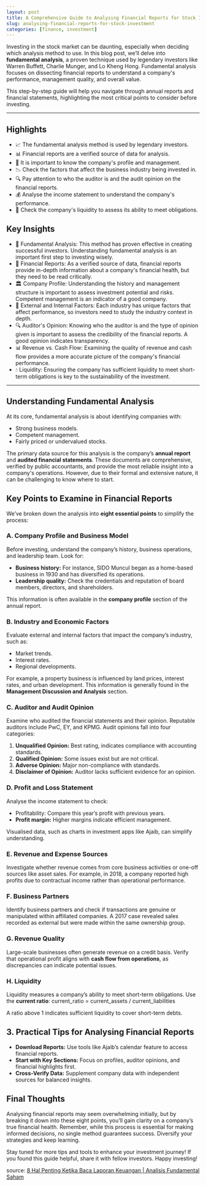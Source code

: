 ```yaml
---
layout: post
title: A Comprehensive Guide to Analysing Financial Reports for Stock Investment
slug: analysing-financial-reports-for-stock-investment
categories: [finance, investment]
---
```


Investing in the stock market can be daunting, especially when deciding which analysis method to use. In this blog post, we’ll delve into **fundamental analysis**, a proven technique used by legendary investors like Warren Buffett, Charlie Munger, and Lo Kheng Hong. Fundamental analysis focuses on dissecting financial reports to understand a company's performance, management quality, and overall value.

This step-by-step guide will help you navigate through annual reports and financial statements, highlighting the most critical points to consider before investing.

---

## Highlights

- 📈 The fundamental analysis method is used by legendary investors.
- 📊 Financial reports are a verified source of data for analysis.
- 🏢 It is important to know the company's profile and management.
- 📉 Check the factors that affect the business industry being invested in.
- 🔍 Pay attention to who the auditor is and the audit opinion on the financial reports.
- 💰 Analyse the income statement to understand the company's performance.
- 📅 Check the company's liquidity to assess its ability to meet obligations.

## Key Insights

- 🌟 Fundamental Analysis: This method has proven effective in creating successful investors. Understanding fundamental analysis is an important first step to investing wisely.
- 📝 Financial Reports: As a verified source of data, financial reports provide in-depth information about a company's financial health, but they need to be read critically.
- 🏛️ Company Profile: Understanding the history and management structure is important to assess investment potential and risks. Competent management is an indicator of a good company.
- 🧩 External and Internal Factors: Each industry has unique factors that affect performance, so investors need to study the industry context in depth.
- 🔍 Auditor's Opinion: Knowing who the auditor is and the type of opinion given is important to assess the credibility of the financial reports. A good opinion indicates transparency.
- 📊 Revenue vs. Cash Flow: Examining the quality of revenue and cash flow provides a more accurate picture of the company's financial performance.
- 💧 Liquidity: Ensuring the company has sufficient liquidity to meet short-term obligations is key to the sustainability of the investment.

---

## **Understanding Fundamental Analysis**

At its core, fundamental analysis is about identifying companies with:

- Strong business models.
- Competent management.
- Fairly priced or undervalued stocks.

The primary data source for this analysis is the company’s **annual report** and **audited financial statements**. These documents are comprehensive, verified by public accountants, and provide the most reliable insight into a company's operations. However, due to their formal and extensive nature, it can be challenging to know where to start.

## **Key Points to Examine in Financial Reports**

We’ve broken down the analysis into **eight essential points** to simplify the process:

### **A. Company Profile and Business Model**

Before investing, understand the company’s history, business operations, and leadership team. Look for:

- **Business history:** For instance, SIDO Muncul began as a home-based business in 1930 and has diversified its operations.
- **Leadership quality:** Check the credentials and reputation of board members, directors, and shareholders.

This information is often available in the **company profile** section of the annual report.

### **B. Industry and Economic Factors**

Evaluate external and internal factors that impact the company’s industry, such as:

- Market trends.
- Interest rates.
- Regional developments.

For example, a property business is influenced by land prices, interest rates, and urban development. This information is generally found in the **Management Discussion and Analysis** section.

### **C. Auditor and Audit Opinion**

Examine who audited the financial statements and their opinion. Reputable auditors include PwC, EY, and KPMG. Audit opinions fall into four categories:

1. **Unqualified Opinion:** Best rating, indicates compliance with accounting standards.
2. **Qualified Opinion:** Some issues exist but are not critical.
3. **Adverse Opinion:** Major non-compliance with standards.
4. **Disclaimer of Opinion:** Auditor lacks sufficient evidence for an opinion.

### **D. Profit and Loss Statement**

Analyse the income statement to check:

- Profitability: Compare this year’s profit with previous years.
- **Profit margin:** Higher margins indicate efficient management.

Visualised data, such as charts in investment apps like Ajaib, can simplify understanding.

### **E. Revenue and Expense Sources**

Investigate whether revenue comes from core business activities or one-off sources like asset sales. For example, in 2018, a company reported high profits due to contractual income rather than operational performance.

### **F. Business Partners**

Identify business partners and check if transactions are genuine or manipulated within affiliated companies. A 2017 case revealed sales recorded as external but were made within the same ownership group.

### **G. Revenue Quality**

Large-scale businesses often generate revenue on a credit basis. Verify that operational profit aligns with **cash flow from operations**, as discrepancies can indicate potential issues.

### **H. Liquidity**

Liquidity measures a company’s ability to meet short-term obligations. Use the **current ratio**:
current_ratio = current_assets / current_liabilities

A ratio above 1 indicates sufficient liquidity to cover short-term debts.

## **3. Practical Tips for Analysing Financial Reports**

- **Download Reports:** Use tools like Ajaib’s calendar feature to access financial reports.
- **Start with Key Sections:** Focus on profiles, auditor opinions, and financial highlights first.
- **Cross-Verify Data:** Supplement company data with independent sources for balanced insights.

## **Final Thoughts**

Analysing financial reports may seem overwhelming initially, but by breaking it down into these eight points, you’ll gain clarity on a company’s true financial health. Remember, while this process is essential for making informed decisions, no single method guarantees success. Diversify your strategies and keep learning.

Stay tuned for more tips and tools to enhance your investment journey! If you found this guide helpful, share it with fellow investors. Happy investing!

source: [8 Hal Penting Ketika Baca Laporan Keuangan \| Analisis Fundamental Saham](https://www.youtube.com/watch?v=ki7Rrk474F8)
